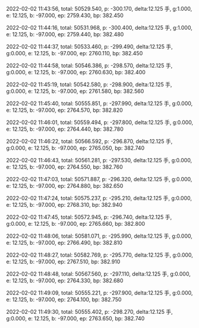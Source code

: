 2022-02-02 11:43:56, total: 50529.540, p: -300.170, delta:12.125 手, g:1.000, e: 12.125, b: -97.000, ep: 2759.430, bp: 382.450

2022-02-02 11:44:16, total: 50531.968, p: -300.400, delta:12.125 手, g:1.000, e: 12.125, b: -97.000, ep: 2759.440, bp: 382.480

2022-02-02 11:44:37, total: 50533.460, p: -299.490, delta:12.125 手, g:0.000, e: 12.125, b: -97.000, ep: 2760.110, bp: 382.450

2022-02-02 11:44:58, total: 50546.386, p: -298.570, delta:12.125 手, g:0.000, e: 12.125, b: -97.000, ep: 2760.630, bp: 382.400

2022-02-02 11:45:19, total: 50542.580, p: -298.900, delta:12.125 手, g:0.000, e: 12.125, b: -97.000, ep: 2761.580, bp: 382.560

2022-02-02 11:45:40, total: 50555.851, p: -297.990, delta:12.125 手, g:0.000, e: 12.125, b: -97.000, ep: 2764.570, bp: 382.820

2022-02-02 11:46:01, total: 50559.494, p: -297.800, delta:12.125 手, g:0.000, e: 12.125, b: -97.000, ep: 2764.440, bp: 382.780

2022-02-02 11:46:22, total: 50566.592, p: -296.870, delta:12.125 手, g:0.000, e: 12.125, b: -97.000, ep: 2765.050, bp: 382.740

2022-02-02 11:46:43, total: 50561.281, p: -297.530, delta:12.125 手, g:0.000, e: 12.125, b: -97.000, ep: 2764.550, bp: 382.760

2022-02-02 11:47:03, total: 50571.887, p: -296.320, delta:12.125 手, g:0.000, e: 12.125, b: -97.000, ep: 2764.880, bp: 382.650

2022-02-02 11:47:24, total: 50575.237, p: -295.210, delta:12.125 手, g:0.000, e: 12.125, b: -97.000, ep: 2768.310, bp: 382.940

2022-02-02 11:47:45, total: 50572.945, p: -296.740, delta:12.125 手, g:0.000, e: 12.125, b: -97.000, ep: 2765.660, bp: 382.800

2022-02-02 11:48:06, total: 50581.071, p: -295.990, delta:12.125 手, g:0.000, e: 12.125, b: -97.000, ep: 2766.490, bp: 382.810

2022-02-02 11:48:27, total: 50582.769, p: -295.770, delta:12.125 手, g:0.000, e: 12.125, b: -97.000, ep: 2767.510, bp: 382.910

2022-02-02 11:48:48, total: 50567.560, p: -297.110, delta:12.125 手, g:0.000, e: 12.125, b: -97.000, ep: 2764.330, bp: 382.680

2022-02-02 11:49:09, total: 50555.221, p: -297.900, delta:12.125 手, g:0.000, e: 12.125, b: -97.000, ep: 2764.100, bp: 382.750

2022-02-02 11:49:30, total: 50555.402, p: -298.270, delta:12.125 手, g:0.000, e: 12.125, b: -97.000, ep: 2763.650, bp: 382.740